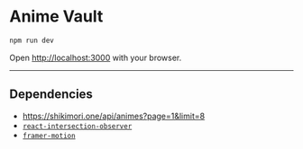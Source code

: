 # Anime Vault

```bash
npm run dev
```

Open [http://localhost:3000](http://localhost:3000) with your browser.

---

## Dependencies

- <https://shikimori.one/api/animes?page=1&limit=8>
- [`react-intersection-observer`](https://www.npmjs.com/package/react-intersection-observer)
- [`framer-motion`](https://www.npmjs.com/package/framer-motion)
